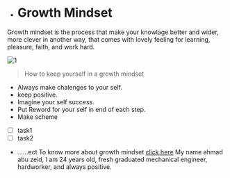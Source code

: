 - # Growth Mindset 
Growth mindset is the process that make your knowlage better and wider, more clever in another way, that comes with lovely feeling for learning, pleasure, faith, and work hard.

![1](https://user-images.githubusercontent.com/76395608/102781092-bcb87b80-439f-11eb-81cb-6c913c1781ca.png)
> How to keep yourself in a growth mindset
* Always make chalenges to your self. 
* keep positive.
* Imagine your self success.
* Put Reword for your self in end of each step.
* Make scheme
- [ ] task1
- [ ] task2
* ......ect 
To know more about growth mindset [click here](https://www.atlassian.com/blog/inside-atlassian/growth-mindset)
My name ahmad abu zeid, I am 24 years old, fresh graduated mechanical engineer, hardworker, and always positive.
